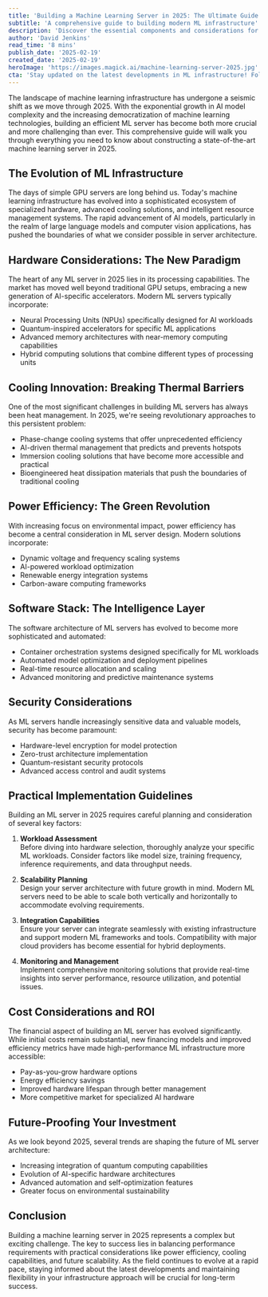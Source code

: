 ```yaml
---
title: 'Building a Machine Learning Server in 2025: The Ultimate Guide'
subtitle: 'A comprehensive guide to building modern ML infrastructure'
description: 'Discover the essential components and considerations for building a state-of-the-art machine learning server in 2025. From advanced cooling solutions to AI-specific accelerators, learn how to create an efficient and future-proof ML infrastructure that balances performance, sustainability, and security.'
author: 'David Jenkins'
read_time: '8 mins'
publish_date: '2025-02-19'
created_date: '2025-02-19'
heroImage: 'https://images.magick.ai/machine-learning-server-2025.jpg'
cta: 'Stay updated on the latest developments in ML infrastructure! Follow us on LinkedIn for exclusive insights, expert interviews, and cutting-edge developments in machine learning server architecture.'
---
```


The landscape of machine learning infrastructure has undergone a seismic shift as we move through 2025. With the exponential growth in AI model complexity and the increasing democratization of machine learning technologies, building an efficient ML server has become both more crucial and more challenging than ever. This comprehensive guide will walk you through everything you need to know about constructing a state-of-the-art machine learning server in 2025.

## The Evolution of ML Infrastructure

The days of simple GPU servers are long behind us. Today's machine learning infrastructure has evolved into a sophisticated ecosystem of specialized hardware, advanced cooling solutions, and intelligent resource management systems. The rapid advancement of AI models, particularly in the realm of large language models and computer vision applications, has pushed the boundaries of what we consider possible in server architecture.

## Hardware Considerations: The New Paradigm

The heart of any ML server in 2025 lies in its processing capabilities. The market has moved well beyond traditional GPU setups, embracing a new generation of AI-specific accelerators. Modern ML servers typically incorporate:

- Neural Processing Units (NPUs) specifically designed for AI workloads
- Quantum-inspired accelerators for specific ML applications
- Advanced memory architectures with near-memory computing capabilities
- Hybrid computing solutions that combine different types of processing units

## Cooling Innovation: Breaking Thermal Barriers

One of the most significant challenges in building ML servers has always been heat management. In 2025, we're seeing revolutionary approaches to this persistent problem:

- Phase-change cooling systems that offer unprecedented efficiency
- AI-driven thermal management that predicts and prevents hotspots
- Immersion cooling solutions that have become more accessible and practical
- Bioengineered heat dissipation materials that push the boundaries of traditional cooling

## Power Efficiency: The Green Revolution

With increasing focus on environmental impact, power efficiency has become a central consideration in ML server design. Modern solutions incorporate:

- Dynamic voltage and frequency scaling systems
- AI-powered workload optimization
- Renewable energy integration systems
- Carbon-aware computing frameworks

## Software Stack: The Intelligence Layer

The software architecture of ML servers has evolved to become more sophisticated and automated:

- Container orchestration systems designed specifically for ML workloads
- Automated model optimization and deployment pipelines
- Real-time resource allocation and scaling
- Advanced monitoring and predictive maintenance systems

## Security Considerations

As ML servers handle increasingly sensitive data and valuable models, security has become paramount:

- Hardware-level encryption for model protection
- Zero-trust architecture implementation
- Quantum-resistant security protocols
- Advanced access control and audit systems

## Practical Implementation Guidelines

Building an ML server in 2025 requires careful planning and consideration of several key factors:

1. **Workload Assessment**  
   Before diving into hardware selection, thoroughly analyze your specific ML workloads. Consider factors like model size, training frequency, inference requirements, and data throughput needs.

2. **Scalability Planning**  
   Design your server architecture with future growth in mind. Modern ML servers need to be able to scale both vertically and horizontally to accommodate evolving requirements.

3. **Integration Capabilities**  
   Ensure your server can integrate seamlessly with existing infrastructure and support modern ML frameworks and tools. Compatibility with major cloud providers has become essential for hybrid deployments.

4. **Monitoring and Management**  
   Implement comprehensive monitoring solutions that provide real-time insights into server performance, resource utilization, and potential issues.

## Cost Considerations and ROI

The financial aspect of building an ML server has evolved significantly. While initial costs remain substantial, new financing models and improved efficiency metrics have made high-performance ML infrastructure more accessible:

- Pay-as-you-grow hardware options
- Energy efficiency savings
- Improved hardware lifespan through better management
- More competitive market for specialized AI hardware

## Future-Proofing Your Investment

As we look beyond 2025, several trends are shaping the future of ML server architecture:

- Increasing integration of quantum computing capabilities
- Evolution of AI-specific hardware architectures
- Advanced automation and self-optimization features
- Greater focus on environmental sustainability

## Conclusion

Building a machine learning server in 2025 represents a complex but exciting challenge. The key to success lies in balancing performance requirements with practical considerations like power efficiency, cooling capabilities, and future scalability. As the field continues to evolve at a rapid pace, staying informed about the latest developments and maintaining flexibility in your infrastructure approach will be crucial for long-term success.